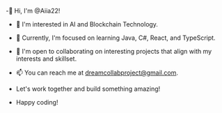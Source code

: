 -👋 Hi, I'm @Aiia22!

- 👀 I'm interested in AI and Blockchain Technology.

- 🌱 Currently, I'm focused on learning Java, C#, React, and TypeScript.

- 💞️ I'm open to collaborating on interesting projects that align with my interests and skillset.

- 📫 You can reach me at dreamcollabproject@gmail.com.

- Let's work together and build something amazing!

- Happy coding!


<!---
Aiia22/Aiia22 is a ✨ special ✨ repository because its `README.md` (this file) appears on your GitHub profile.
You can click the Preview link to take a look at your changes.
--->
